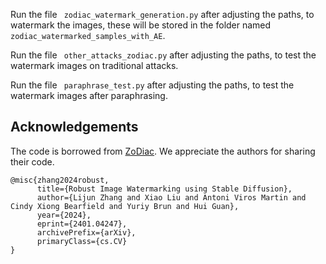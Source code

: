 Run the file ``` zodiac_watermark_generation.py``` after adjusting the paths, to watermark the images, these will be stored in the folder named ``` zodiac_watermarked_samples_with_AE ```. 

Run the file ``` other_attacks_zodiac.py``` after adjusting the paths, to test the watermark images on traditional attacks.

Run the file ``` paraphrase_test.py``` after adjusting the paths, to test the watermark images after paraphrasing.



## Acknowledgements
The code is borrowed from [ZoDiac](https://github.com/zhanglijun95/ZoDiac.git). We appreciate the authors for sharing their code. 
```
@misc{zhang2024robust,
      title={Robust Image Watermarking using Stable Diffusion}, 
      author={Lijun Zhang and Xiao Liu and Antoni Viros Martin and Cindy Xiong Bearfield and Yuriy Brun and Hui Guan},
      year={2024},
      eprint={2401.04247},
      archivePrefix={arXiv},
      primaryClass={cs.CV}
}
```
